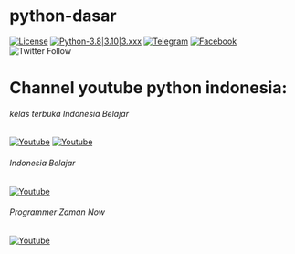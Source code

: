 # python-dasar

[![License](https://img.shields.io/badge/license-MIT-red.svg)](https://raw.githubusercontent.com/kobencry/python-dasar/main/LICENSE) [![Python-3.8|3.10|3.xxx](https://img.shields.io/badge/python-3.8|3.10|3.xxx-green.svg)](https://www.python.org) [![Telegram](https://img.shields.io/badge/telegram-python-blue.svg)](https://web.telegram.org/z/#-1052242766) [![Facebook](https://img.shields.io/badge/facebook-python-blue.svg)](https://web.facebook.com/groups/1547113062220560/?hoisted_section_header_type=recently_seen&multi_permalinks=3261000454165137) ![Twitter Follow](https://img.shields.io/twitter/follow/RexosP?style=social)

# Channel youtube python indonesia:
######     kelas terbuka               Indonesia Belajar
[![Youtube](https://img.shields.io/badge/youtube-KelasTerbuka-red.svg)](https://www.youtube.com/c/kelasterbuka)    [![Youtube](https://img.shields.io/badge/youtube-IndonesiaBelajar-red.svg)](https://www.youtube.com/c/IndonesiaBelajarKomputer)


###### Indonesia Belajar
[![Youtube](https://img.shields.io/badge/youtube-IndonesiaBelajar-red.svg)](https://www.youtube.com/c/IndonesiaBelajarKomputer)

###### Programmer Zaman Now
[![Youtube](https://img.shields.io/badge/youtube-ProgrammerZamanNow-red.svg)](https://www.youtube.com/c/ProgrammerZamanNow)
